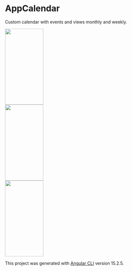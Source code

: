 # AppCalendar

Custom calendar with events and views monthly and weekly.

<div>
<img src="https://user-images.githubusercontent.com/48102250/231398186-4638c325-9ff8-4f58-9a85-78c8fb089d59.jpg" height="250" width="50%" style="margin: 0 auto">
<img src="https://user-images.githubusercontent.com/48102250/231399564-a9263231-fe1e-4550-ac74-92fbc070e67f.jpg" height="250" width="50%" style="margin: 0 auto">
<img src="https://user-images.githubusercontent.com/48102250/231399599-6612449f-112a-45fe-9467-0ee71247c464.jpg" height="250" width="50%" style="margin: 0 auto">
</div>

This project was generated with [Angular CLI](https://github.com/angular/angular-cli) version 15.2.5.
